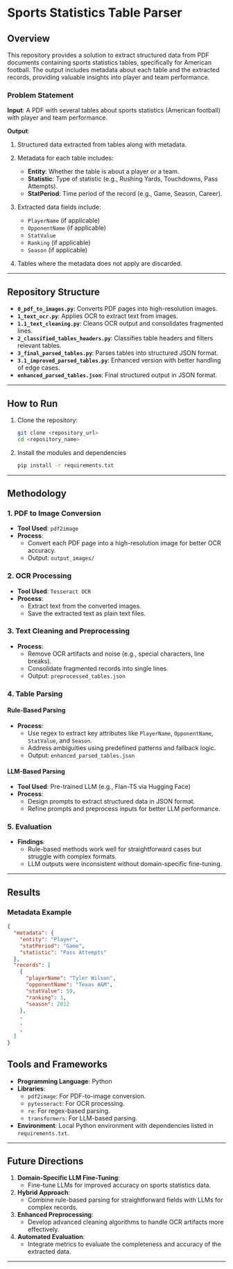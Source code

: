 # Sports Statistics Table Parser

## Overview

This repository provides a solution to extract structured data from PDF documents containing sports statistics tables, specifically for American football. The output includes metadata about each table and the extracted records, providing valuable insights into player and team performance.

### Problem Statement

**Input**: A PDF with several tables about sports statistics (American football) with player and team performance.

**Output**:
1. Structured data extracted from tables along with metadata.
2. Metadata for each table includes:
   - **Entity**: Whether the table is about a player or a team.
   - **Statistic**: Type of statistic (e.g., Rushing Yards, Touchdowns, Pass Attempts).
   - **StatPeriod**: Time period of the record (e.g., Game, Season, Career).

3. Extracted data fields include:
   - `PlayerName` (if applicable)
   - `OpponentName` (if applicable)
   - `StatValue`
   - `Ranking` (if applicable)
   - `Season` (if applicable)

4. Tables where the metadata does not apply are discarded.

---

## Repository Structure

- **`0_pdf_to_images.py`**: Converts PDF pages into high-resolution images.
- **`1_text_ocr.py`**: Applies OCR to extract text from images.
- **`1.1_text_cleaning.py`**: Cleans OCR output and consolidates fragmented lines.
- **`2_classified_tables_headers.py`**: Classifies table headers and filters relevant tables.
- **`3_final_parsed_tables.py`**: Parses tables into structured JSON format.
- **`3.1_improved_parsed_tables.py`**: Enhanced version with better handling of edge cases.
- **`enhanced_parsed_tables.json`**: Final structured output in JSON format.

---



## How to Run

1. Clone the repository:
   ```bash
   git clone <repository_url>
   cd <repository_name>
   ```
  
2. Install the modules and dependencies
   ```bash
   pip install -r requirements.txt

---

## Methodology

### 1. PDF to Image Conversion
- **Tool Used**: `pdf2image`
- **Process**:
  - Convert each PDF page into a high-resolution image for better OCR accuracy.
  - Output: `output_images/`

### 2. OCR Processing
- **Tool Used**: `Tesseract OCR`
- **Process**:
  - Extract text from the converted images.
  - Save the extracted text as plain text files.

### 3. Text Cleaning and Preprocessing
- **Process**:
  - Remove OCR artifacts and noise (e.g., special characters, line breaks).
  - Consolidate fragmented records into single lines.
  - Output: `preprocessed_tables.json`

### 4. Table Parsing
#### Rule-Based Parsing
- **Process**:
  - Use regex to extract key attributes like `PlayerName`, `OpponentName`, `StatValue`, and `Season`.
  - Address ambiguities using predefined patterns and fallback logic.
  - Output: `enhanced_parsed_tables.json`

#### LLM-Based Parsing
- **Tool Used**: Pre-trained LLM (e.g., Flan-T5 via Hugging Face)
- **Process**:
  - Design prompts to extract structured data in JSON format.
  - Refine prompts and preprocess inputs for better LLM performance.

### 5. Evaluation
- **Findings**:
  - Rule-based methods work well for straightforward cases but struggle with complex formats.
  - LLM outputs were inconsistent without domain-specific fine-tuning.

---

## Results

### Metadata Example
```json
{
  "metadata": {
    "entity": "Player",
    "statPeriod": "Game",
    "statistic": "Pass Attempts"
  },
  "records": [
    {
      "playerName": "Tyler Wilson",
      "opponentName": "Texas A&M",
      "statValue": 59,
      "ranking": 1,
      "season": 2012
    },
    .
    .
    .
  ]
}
```

## Tools and Frameworks

- **Programming Language**: Python
- **Libraries**:
  - `pdf2image`: For PDF-to-image conversion.
  - `pytesseract`: For OCR processing.
  - `re`: For regex-based parsing.
  - `transformers`: For LLM-based parsing.
- **Environment**: Local Python environment with dependencies listed in `requirements.txt`.

---

## Future Directions

1. **Domain-Specific LLM Fine-Tuning**:
   - Fine-tune LLMs for improved accuracy on sports statistics data.
2. **Hybrid Approach**:
   - Combine rule-based parsing for straightforward fields with LLMs for complex records.
3. **Enhanced Preprocessing**:
   - Develop advanced cleaning algorithms to handle OCR artifacts more effectively.
4. **Automated Evaluation**:
   - Integrate metrics to evaluate the completeness and accuracy of the extracted data.

---

